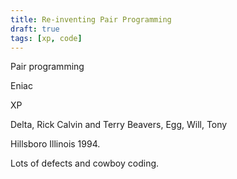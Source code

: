```yaml
---
title: Re-inventing Pair Programming
draft: true
tags: [xp, code]
---
```


Pair programming

Eniac

XP

Delta, Rick Calvin and Terry Beavers, Egg, Will, Tony

Hillsboro Illinois 1994.

Lots of defects and cowboy coding.
